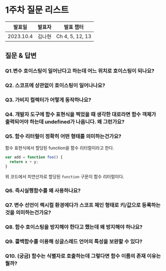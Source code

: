 # 1주차 질문 리스트
|발표일|발표자|발표 챕터|
|--|--|--|
|2023.10.4 |김나현|Ch 4, 5, 12, 13|

## 질문 & 답변

### Q1.변수 호이스팅이 일어난다고 하는데 어느 위치로 호이스팅이 되나요?

### Q2. 스코프에 상관없이 호이스팅이 일어나나요?

### Q3. 가비지 컬렉터가 어떻게 동작하나요?

### Q4. 개발자 도구에 함수 표현식을 찍었을 때 생각한 대로라면 함수 객체가 출력되어야 하는데 undefined가 나옵니다. 왜 그런가요?

### Q5. 함수 리터럴이 정확히 어떤 형태를 의미하는건가요?
함수 표현식에서 할당된 function을 함수 리터럴이라고 한다. 
```js
var add = function foo() {
  return x + y;
}
```
위 코드에서 피연산자로 할당된 `function` 구문이 함수 리터럴이다.

### Q6. 즉시실행함수를 왜 사용하나요?

### Q7. 변수 선언이  렉시컬 환경에다가 스코프 체인 형태로 키/값으로 등록하는 것을 의미하는건가요?

### Q8. 함수 호이스팅을 방지해야 한다고 했는데 왜 방지해야 하나요?

### Q9. 콜백함수를 이용해 싱글스레드 언어의 특성을 보완할 수 있다?

### Q10. (궁금) 함수는 식별자로 호출하는데 그렇다면 함수 이름의 존재 이유는 뭘까?

